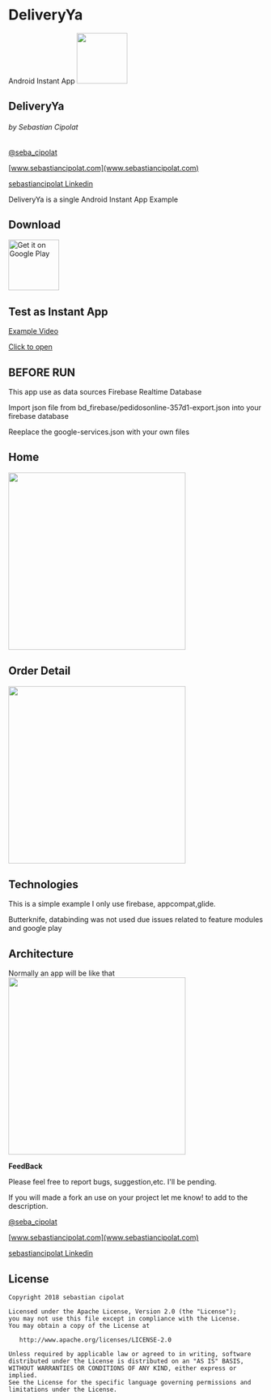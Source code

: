 # DeliveryYa
Android Instant App 
<img src='https://github.com/sebacipolat/DeliveryYa/blob/master/deliveryya-base/src/main/res/drawable-xhdpi/ic_launcher.png' height="100"/>

## DeliveryYa
###### by Sebastian Cipolat
[@seba_cipolat](http://twitter.com/seba_cipolat)

[www.sebastiancipolat.com](www.sebastiancipolat.com)

[sebastiancipolat Linkedin](www.linkedin.com/in/sebastiancipolat)


DeliveryYa is a single Android Instant App Example


## Download 
<p>
<a href='https://play.google.com/store/apps/details?id=com.cipolat.deliveryya'>
<img alt='Get it on Google Play' src='https://play.google.com/intl/en_us/badges/images/generic/en_badge_web_generic.png' height="100"/>
</a>
</p>  

## Test as Instant App
 <a href='https://pedidosonline-357d1.firebaseapp.com/deliveryya/order?id=112233445566'/>


<p>Example Video </p>
<a href='https://www.youtube.com/watch?v=0zLxNS-ePYYs'>Click to open</a>
 

## BEFORE RUN

This app use as data sources Firebase Realtime Database

Import json file from bd_firebase/pedidosonline-357d1-export.json into your firebase database

Reeplace the google-services.json with your own files

## Home
<img src='https://github.com/sebacipolat/DeliveryYa/blob/master/ImagesGithub/home.png' height="350"/>


## Order Detail

<img src='https://github.com/sebacipolat/DeliveryYa/blob/master/ImagesGithub/pizza.png' height="350"/>

## Technologies
This is a simple example I only use firebase, appcompat,glide.

Butterknife, databinding was not used due issues related to feature modules and google play

## Architecture

Normally an app will be like that
<img src='https://github.com/sebacipolat/DeliveryYa/blob/master/ImagesGithub/app.png' height="350"/>


  
**FeedBack**

  Please feel free to report bugs, suggestion,etc. I'll be pending.
  
  If you will made a fork an use on your project let me know! to add to the description.

[@seba_cipolat](http://twitter.com/seba_cipolat)

[www.sebastiancipolat.com](www.sebastiancipolat.com)

[sebastiancipolat Linkedin](www.linkedin.com/in/sebastiancipolat)

## License
    Copyright 2018 sebastian cipolat

    Licensed under the Apache License, Version 2.0 (the "License");
    you may not use this file except in compliance with the License.
    You may obtain a copy of the License at

       http://www.apache.org/licenses/LICENSE-2.0

    Unless required by applicable law or agreed to in writing, software
    distributed under the License is distributed on an "AS IS" BASIS,
    WITHOUT WARRANTIES OR CONDITIONS OF ANY KIND, either express or implied.
    See the License for the specific language governing permissions and
    limitations under the License.
